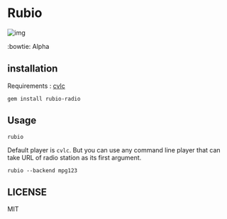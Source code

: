 # Rubio

![img](https://user-images.githubusercontent.com/5798442/171986696-24bedc38-3811-4c62-a5ad-89c09d015c8a.png)

:bowtie: Alpha
## installation

Requirements : [cvlc](https://github.com/videolan/vlc)

```
gem install rubio-radio
```
## Usage

```
rubio
```

Default player is `cvlc`. But you can use any command line player that can take URL of radio station as its first argument.

```
rubio --backend mpg123
```

## LICENSE

MIT